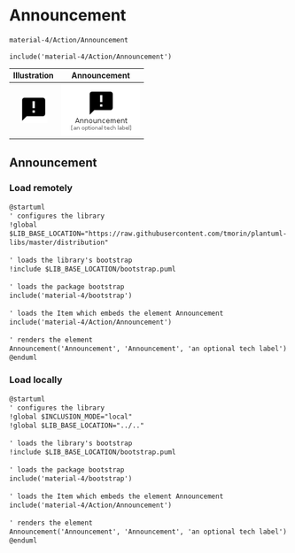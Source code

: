 # Announcement


```text
material-4/Action/Announcement
```

```text
include('material-4/Action/Announcement')
```



| Illustration | Announcement |
| :---: | :---: |
| ![illustration for Illustration](../../material-4/Action/Announcement.png) | ![illustration for Announcement](../../material-4/Action/Announcement.Local.png) |




## Announcement

### Load remotely
```plantuml
@startuml
' configures the library
!global $LIB_BASE_LOCATION="https://raw.githubusercontent.com/tmorin/plantuml-libs/master/distribution"

' loads the library's bootstrap
!include $LIB_BASE_LOCATION/bootstrap.puml

' loads the package bootstrap
include('material-4/bootstrap')

' loads the Item which embeds the element Announcement
include('material-4/Action/Announcement')

' renders the element
Announcement('Announcement', 'Announcement', 'an optional tech label')
@enduml
```

### Load locally
```plantuml
@startuml
' configures the library
!global $INCLUSION_MODE="local"
!global $LIB_BASE_LOCATION="../.."

' loads the library's bootstrap
!include $LIB_BASE_LOCATION/bootstrap.puml

' loads the package bootstrap
include('material-4/bootstrap')

' loads the Item which embeds the element Announcement
include('material-4/Action/Announcement')

' renders the element
Announcement('Announcement', 'Announcement', 'an optional tech label')
@enduml
```

